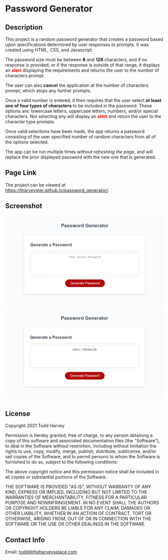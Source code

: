 # Password Generator

## Description

This project is a random password generator that creates a password based upon specifications determined by user responses to prompts. It was created using HTML, CSS, and Javascript.

The password size must be between **8** and **128** characters, and if no response is provided, or if the response is outside of that range, it displays an **<span style="color: red">alert</span>** displaying the requirements and returns the user to the number of characters prompt.

The user can also **cancel** the application at the number of characters prompt, which stops any further prompts.

Once a valid number is entered, it then requires that the user select **at least one of four types of characters** to be included in the password. These options are: lowercase letters, uppercase letters, numbers, and/or special characters. Not selecting any will display an **<span style="color: red">alert</span>** and return the user to the character type prompts.

Once valid selections have been made, the app returns a password consisting of the user specified number of random characters from all of the options selected.

The app can be run multiple times *without refreshing the page*, and will replace the prior displayed password with the new one that is generated.

## Page Link
The project can be viewed at <https://tharveyster.github.io/password_generator/>.

## Screenshot

![The Password Generator application displays a red button to "Generate Password".](./assets/images/password-generator-screenshot.png)
![The Password Generator application shows a password that meets requirements specified by the user.](./assets/images/password-generator-screenshot2.png)

## License
Copyright 2021 Todd Harvey

Permission is hereby granted, free of charge, to any person obtaining a copy of this software and associated documentation files (the "Software"), to deal in the Software without restriction, including without limitation the rights to use, copy, modify, merge, publish, distribute, sublicense, and/or sell copies of the Software, and to permit persons to whom the Software is furnished to do so, subject to the following conditions:

The above copyright notice and this permission notice shall be included in all copies or substantial portions of the Software.

THE SOFTWARE IS PROVIDED "AS IS", WITHOUT WARRANTY OF ANY KIND, EXPRESS OR IMPLIED, INCLUDING BUT NOT LIMITED TO THE WARRANTIES OF MERCHANTABILITY, FITNESS FOR A PARTICULAR PURPOSE AND NONINFRINGEMENT. IN NO EVENT SHALL THE AUTHORS OR COPYRIGHT HOLDERS BE LIABLE FOR ANY CLAIM, DAMAGES OR OTHER LIABILITY, WHETHER IN AN ACTION OF CONTRACT, TORT OR OTHERWISE, ARISING FROM, OUT OF OR IN CONNECTION WITH THE SOFTWARE OR THE USE OR OTHER DEALINGS IN THE SOFTWARE.

## Contact Info
Email: todd@theharveysplace.com
